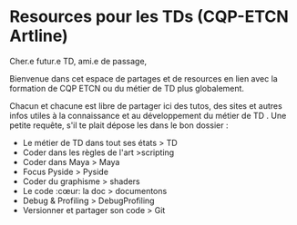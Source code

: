 # Resources pour les TDs (CQP-ETCN Artline)

Cher.e futur.e TD, ami.e de passage,

Bienvenue dans cet espace de partages et de resources en lien avec la formation de CQP ETCN ou du métier de TD plus globalement.

Chacun et chacune est  libre de partager ici des tutos, des sites et autres infos utiles à la connaissance et au développement du métier de TD .  Une petite requête, s'il te plait dépose les dans le bon dossier :


 - Le métier de TD dans tout ses états > TD
 - Coder dans les règles de l'art >scripting
 - Coder dans Maya > Maya
 - Focus Pyside > Pyside
 - Coder du graphisme > shaders
 - Le code :cœur: la doc > documentons
 - Debug & Profiling > DebugProfiling
 - Versionner et partager son code > Git 
